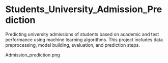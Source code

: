 # Students_University_Admission_Prediction
Predicting university admissions of students based on academic and test performance using machine learning algorithms. This project includes data preprocessing, model building, evaluation, and prediction steps.


Admission_prediction.png





